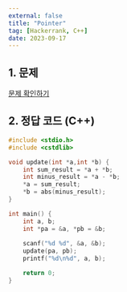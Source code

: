 ```yaml
---
external: false
title: "Pointer"
tag: [Hackerrank, C++]
date: 2023-09-17
---
```


## 1. 문제

[문제 확인하기](https://www.hackerrank.com/challenges/c-tutorial-pointer/problem?isFullScreen=true)

## 2. 정답 코드 (C++)

```cpp
#include <stdio.h>
#include <cstdlib>

void update(int *a,int *b) {
    int sum_result = *a + *b;
    int minus_result = *a - *b;
    *a = sum_result;
    *b = abs(minus_result);
}

int main() {
    int a, b;
    int *pa = &a, *pb = &b;
    
    scanf("%d %d", &a, &b);
    update(pa, pb);
    printf("%d\n%d", a, b);

    return 0;
}
```
